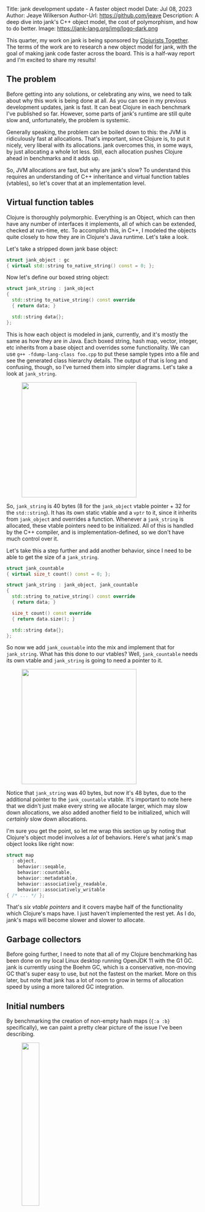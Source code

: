 Title: jank development update - A faster object model
Date: Jul 08, 2023
Author: Jeaye Wilkerson
Author-Url: https://github.com/jeaye
Description: A deep dive into jank's C++ object model, the cost of polymorphism,
             and how to do better.
Image: https://jank-lang.org/img/logo-dark.png

This quarter, my work on jank is being sponsored by [Clojurists Together](https://www.clojuriststogether.org/).
The terms of the work are to research a new object model for jank, with the goal
of making jank code faster across the board. This is a half-way report and I'm
excited to share my results!

## The problem
Before getting into any solutions, or celebrating any wins, we need to talk
about why this work is being done at all. As you can see in my previous
development updates, jank is fast. It can beat Clojure in each benchmark I've
published so far. However, some parts of jank's runtime are still quite slow and,
unfortunately, the problem is systemic.

Generally speaking, the problem can be boiled down to this: the JVM is
ridiculously fast at allocations. That's important, since Clojure is, to put it
nicely, very liberal with its allocations. jank overcomes this, in some ways, by
just allocating a whole lot less. Still, each allocation pushes Clojure ahead in
benchmarks and it adds up.

So, JVM allocations are fast, but why are jank's slow? To understand this
requires an understanding of C++ inheritance and virtual function tables
(vtables), so let's cover that at an implementation level.

## Virtual function tables
Clojure is thoroughly polymorphic. Everything is an Object, which can then have
any number of interfaces it implements, all of which can be extended, checked at
run-time, etc. To accomplish this, in C++, I modeled the objects quite closely
to how they are in Clojure's Java runtime. Let's take a look.

Let's take a stripped down jank base object:

```cpp
struct jank_object : gc
{ virtual std::string to_native_string() const = 0; };
```

Now let's define our boxed string object:

```cpp
struct jank_string : jank_object
{
  std::string to_native_string() const override
  { return data; }

  std::string data{};
};
```

This is how each object is modeled in jank, currently, and it's mostly the same as how
they are in Java. Each boxed string, hash map, vector, integer, etc inherits
from a base object and overrides some functionality. We can use `g++ -fdump-lang-class foo.cpp`
to put these sample types into a file and see the generated class hierarchy
details. The output of that is long and confusing, though, so I've turned them
into simpler diagrams. Let's take a look at `jank_string`.

<figure>
  <img src="/img/blog/2023-07-08-object-model/class-1.svg" width="300px"></img>
</figure>

So, `jank_string` is 40 bytes (8 for the `jank_object` vtable pointer + 32 for the `std::string`).
It has its own static vtable and a `vptr` to it, since it inherits from
`jank_object` and overrides a function. Whenever a `jank_string` is allocated,
these vtable pointers need to be initialized. All of this is handled by the C++
compiler, and is implementation-defined, so we don't have much control over it.

Let's take this a step further and add another behavior, since I need to
be able to get the size of a `jank_string`.

```cpp
struct jank_countable
{ virtual size_t count() const = 0; };

struct jank_string : jank_object, jank_countable
{
  std::string to_native_string() const override
  { return data; }

  size_t count() const override
  { return data.size(); }

  std::string data{};
};
```

So now we add `jank_countable` into the mix and implement that for
`jank_string`. What has this done to our vtables? Well, `jank_countable` needs
its own vtable and `jank_string` is going to need a pointer to it.

<figure>
  <img src="/img/blog/2023-07-08-object-model/class-2.svg" width="300px"></img>
</figure>

Notice that `jank_string` was 40 bytes, but now it's 48 bytes, due to the additional
pointer to the `jank_countable` vtable. It's important to note here that we
didn't just make every string we allocate larger, which may slow down
allocations, we also added another field to be initialized, which will
*certainly* slow down allocations.

I'm sure you get the point, so let me wrap this section up by noting that
Clojure's object model involves a *lot* of behaviors. Here's what jank's map
object looks like right now:

```cpp
struct map
  : object,
    behavior::seqable,
    behavior::countable,
    behavior::metadatable,
    behavior::associatively_readable,
    behavior::associatively_writable
{ /* ... */ };
```

That's *six vtable pointers* and it covers maybe half of the functionality
which Clojure's maps have. I just haven't implemented the rest yet. As I do,
jank's maps will become slower and slower to allocate.

## Garbage collectors
Before going further, I need to note that all of my Clojure benchmarking has been done
on my local Linux desktop running OpenJDK 11 with the G1 GC. jank is currently
using the Boehm GC, which is a conservative, non-moving GC that's super easy to
use, but not the fastest on the market. More on this later, but note that jank
has a lot of room to grow in terms of allocation speed by using a more tailored
GC integration.

## Initial numbers
By benchmarking the creation of non-empty hash maps (`{:a :b}` specifically), we
can paint a pretty clear picture of the issue I've been describing.

<figure>
  <object type="image/svg+xml" data="/img/blog/2023-07-08-object-model/allocations-initial.plot.svg" width="33%">
    <img src="/img/blog/2023-07-08-object-model/allocations-initial.plot.svg" width="33%"></img>
  </object>
</figure>

For Clojure, it takes about 16ns to allocate. For jank, that number is nearly doubled to
31ns. So what can be done? Clojure depends on this level of polymorphism, and
virtual functions are how you accomplish this in C++, so what else *can* we even
do?

## Static runtimes
Let's consider how a completely static runtime might be implemented. For
example, let's assume I had a simple language which only supported a few object
types, with no syntax for defining new types or protocols or even extending
existing ones. This would often be implemented using something like a
[tagged union](https://en.wikipedia.org/wiki/Tagged_union) in C-like languages. Here's a quick example:

```cpp
enum class object_type
{
  nil,
  string,
  integer
};

using nil_t = struct { };
using string_t = char const *;
using integer_t = long;

struct object
{
  /* Each object has a "tag", which is generally an enum. */
  object_type type;

  /* Each object can store one of each type, but all in the same location. */
  union
  {
    nil_t nil;
    string_t string;
    integer_t integer;
  };
};

void print(object const &o)
{
  switch(o.type)
  {
    case object_type::nil:
      fmt::print("nil");
      break;
    case object_type::string:
      fmt::print("{}", o.string);
      break;
    case object_type::integer:
      fmt::print("{}", o.integer);
      break;
  }
}
```

So, if you're not familiar how unions work, they just store all of the possible
fields listed in the union in the same memory space. The union is as big as
its largest field. The tag accompanies the union and informs you how to treat
that memory (i.e. as a `integer`, `string`, etc). In order to access data from
the union, we generally just use a `switch` statement on the tag.

The main drawback with this approach is that all possible types need to be known
at compile-time, since they're part of the enum, the union, and each switch
statement. However, the main benefit of this approach is the same. All types are
known at compile-time, so compilers have everything they need to optimize
access. There are no vtables, object allocations are all the same size, each
function call can potentially be inlined, and so on.

## A hybrid runtime
Clojure demands polymorphism, but it also has a well known set of static types. In
fact, we model most of our programs just using Clojure's built-in data
structures, so why not optimize for that case? The entirely open, polymorphic
case doesn't need to negatively impact the average case.

This reasoning lead me to prototyping and benchmarking a tagged object model for
jank. However, since jank is not a trivial language, the tagged implementation
couldn't quite be as simple as my example above. There are a few key
concerns.

### Concern 1: Unions
Unions are very limiting. Even with jank's static objects, there is a large
variety in object size. Requiring every integer, for example, to be as big as a
hash map is not ideal. Numbers need to be fast to allocate and use.

Fortunately, C++ offers a great deal more power than C when it comes to compile-time
polymorphism, in the form of templates, so we can take advantage of that. Let's
see what that looks like:

```cpp
enum class object_type
{
  nil,
  integer
};

template <object_type T>
struct static_object;

template <>
struct static_object<object_type::nil> : gc
{ };

template <>
struct static_object<object_type::integer> : gc
{ native_integer data{}; };
```

Ok, let me break this down. We start with the same enum as with the static
runtime example. Here I'm just showing `nil` and `integer`. Then, we have a new
`static_object` struct template. It's parameterized on the object type. Note
that templates can be parameterized on types as well as certain values. Here
we're parameterizing on the enum value itself. We can *specialize* this template
for each value of `object_type` and each one can be a completely distinct
struct, with its own fields. However, they're all tied together by the
combination of `static_object` and some enum value. This usage of templates is
kind of like Clojure's multi-methods, but for compile-time types.

This is much more flexible than the union approach, since each object type has
its own definition and size. The size of the integer specialization will be far
smaller than the size of the map specialization.

However, the work isn't done yet.

### Concerns 2 and 3: Type erasure and stable pointers
With the above `static_object` template, we can allocate an integer and it has
its own strong, static type. However, to achieve Clojure's polymorphism, we need
[type erasure](https://en.wikipedia.org/wiki/Type_erasure). For example, we need
to be able to store any type of object in a vector, or as a key in a map. When
using inheritance, we have a base `object` type for that. When using the union
based approach, every object fits inside of a single `object` type. However, in
our type-rich object model, each object type is discrete. We need a common way
to refer to them, while still being able to get back to the static object. On
top of that, we need a way to *unerase* the type, allowing us to get back to the
original static object. This is Concern 2.

Also, Concern 3 is that the pointers we use to hang onto these objects need to
be stable and they need to correspond with the pointers the GC gave us when we
allocated them. This is because the GC is constantly scanning the process memory
for references to those pointers; if we type-erase to some other pointer value
and hang onto that, the GC may suspect nobody is referencing the original value
anymore and take the liberty of freeing it.

We can solve both of these problems with the same addition: a simple `object`
type which contains our `object_type` enum. If every `static_object`
specialization has this `object` type as its first member, we can ensure that a
pointer to the `object` member is the same value as a pointer to the
`static_object` itself (and we can `static_assert` this to ensure padding
doesn't bite us). With that knowledge, we can reinterpret any `object` pointer
to be a `static_object` pointer, based on doing a `switch` on the object type.
Here's how it would look:

```cpp
enum class object_type
{
  nil,
  integer
};

/* An object type which contain the enum value. */
struct object
{ object_type type{}; };
using object_ptr = object*;

template <object_type T>
struct static_object;

/* Each specialization composes the object type as its first member. */
template <>
struct static_object<object_type::nil> : gc
{ object base{ object_type::nil }; };

template <>
struct static_object<object_type::integer> : gc
{
  object base{ object_type::integer };
  native_integer data{};
};

void print(object const &o)
{
  switch(o.type)
  {
    case object_type::nil:
      fmt::print("nil");
      break;
    case object_type::integer:
      /* We can cast right from the object pointer to the static_object pointer. */
      auto const typed_o(reinterpret_cast<static_object<object_type::integer> const*>(&o));
      fmt::print(typed_o->data);
      break;
  }
}
```

This is the classic composition versus inheritance change. The previous version of
jank's object model followed Clojure JVM's design of using inheritance. This new
design uses composition, by having each static object have the base `object` as
its first member.

### Concern 4: Switch statements
Imagine if we had to write a switch statement everywhere we wanted polymorphism.
In a simpler language that uses the classic tagged union approach, especially
when written in C, this would typically just be the way things work. However,
surely modern C++ has some more robust features for us to use instead? Indeed it
does.

We can get around this duplication by having the switch in only one place and
using the [visitor pattern](https://en.wikipedia.org/wiki/Visitor_pattern) to
access it. The result looks like this:

```cpp
template <typename F>
[[gnu::always_inline, gnu::flatten, gnu::hot]]
inline void visit_object(object * const erased, F &&fn)
{
  switch(erased->type)
  {
    case object_type::nil:
      fn(reinterpret_cast<static_nil*>(erased));
      break;
    case object_type::integer:
      fn(reinterpret_cast<static_integer*>(erased));
      break;
  }
}

void print(object const &o)
{
  visit_object
  (
    &o,
    /* Generic anonymous function. */
    [](auto const typed_o)
    {
      using T = std::decay_t<decltype(typed_o)>;

      if constexpr(std::same_as<T, static_nil*>)
      { fmt::print("nil"); }
      else if constexpr(std::same_as<T, static_integer*>)
      { fmt::print("{}", typed_o->data); }
    }
  );
}
```

The vistor pattern here allows us to specify a *generic lambda*, which is
basically shorthand for a function template which accepts any input. The
anonymous function will be called with the fully typed `static_object` and we
can use compile-time branching based on the type of the parameter to do the
things we want. This means the most optimal code is generated and there's static
type checking every step of the way, even in our polymorphic system.

The annotations above `visit_object` instruct the compiler to optimize all of
this away. As I will show in just a bit, this is no challenge at all. The
visitor pattern is not *at all* present in the generated binary.

I know that the `if constexpr` branching didn't save us any lines, compared to
the `switch`, in the previous example. Hang tight while we address that.

### Concern 5: Polymorphic behaviors
Finally, we hit our last concern. Objects in Clojure are polymorphic, but they
can also be referred to by their own polymorphic behaviors. For example, in
jank, we have behaviors for `countable` (for use with `count`), `associatively_readable` (which
supplies access to `get`), etc. These aren't objects on their own; they're
behaviors for objects. In typical OOP terms, they're interfaces which these
objects implement. In a world with static objects and compile-time branching to
visit them, how do we handle these behaviors?

Well, C++20 introduces an improved take on the idea of compile-time behaviors
in what it calls concepts. So, let's define a concept for getting a string from
an object. I like to end all of these behaviors with `able`, even when it
doesn't grammatically work at all, as a cheeky jab at OOP.

```cpp
template <typename T>
concept stringable = requires(T * const t)
{
  { t->to_string() } -> std::convertible_to<native_string>;
};
```

C++20 concepts are just compile-time predicates, but they're quite flexible.
This is a predicate for some type `T` that checks if you can call
`->to_string()` on an instance of it and get something compatible with a
`native_string`. This is less specific than a C++ interface which says you need
to implement something like `virtual native_string to_string() const`, since it
allows returning references to strings, or something which can convert to a
string.

Keep in mind that, while inheritance is intrusive, concepts are not. They're
just predicates for types and are not coupled to any given type. This is
analogous to the [structural typing](https://en.wikipedia.org/wiki/Structural_type_system)
versus nominal typing discussion.

If we wanted to use this in our `print` function, we could just do:

```cpp
void print(object const &o)
{
  visit_object
  (
    &o,
    [](auto const typed_o)
    {
      using T = std::decay_t<std::remove_pointer_t<decltype(typed_o)>>;
      /* Alternatively, I could `if constexpr` check here and
         do something else otherwise. */
      static_assert(stringable<T>, "Object must be stringable");

      fmt::print("{}", typed_o->to_string());
    }
  );
}
```

Finally, let's wrap up with a more real world example. In Clojure, getting the
length of a sequence can be an O(n) operation. However, some sequences may
already know their length, or have it cached. In Clojure, there's a `Counted`
interface for this; in jank, it's called `countable`. The old inheritance
version of `countable` looked like this:

```cpp
struct countable
{
  virtual ~countable() = default;
  virtual size_t count() const = 0;
};
```

The concept for it would be very similar:

```cpp
template <typename T>
concept countable = requires(T * const t)
{
  { t->count() } -> std::convertible_to<size_t>;
};
```

And we can conditionally use it when measuring a sequences length:

```cpp

size_t sequence_length(object_ptr const s)
{
  if(s == nullptr)
  { return 0; }

  visit_object
  (
    s,
    [](auto const typed_s)
    {
      using T = std::decay_t<std::remove_pointer_t<decltype(typed_o)>>;

      if constexpr(countable<T>)
      { return c->count(); }
      else
      { /* Normal O(n) code... */ }
    }
  );
}
```

## The numbers
This has been a lot of theory, but my aim here is to shed light on how these
things work. Your feedback on whether or not this is a good level of detail is
very welcome, so please reach out to me any way you can to let me know your
thoughts. Now let's celebrate some wins!

<figure>
  <object type="image/svg+xml" data="/img/blog/2023-07-08-object-model/allocations-tagged.plot.svg" width="50%">
    <img src="/img/blog/2023-07-08-object-model/allocations-tagged.plot.svg" width="50%"></img>
  </object>
</figure>

Non-empty map allocations are down from 31ns to 17ns, which is marginally higher
than Clojure's 16ns. As I mentioned, the Boehm GC isn't the fastest on the
market, so there's more work to be done here. Still, this is a huge win.
Remember that jank has been consistently beating Clojure in benchmarks *without*
these changes, so this is going to set it well ahead.

<figure>
  <object type="image/svg+xml" data="/img/blog/2023-07-08-object-model/extra-benchmarks.plot.svg" width="50%">
    <img src="/img/blog/2023-07-08-object-model/extra-benchmarks.plot.svg" width="50%"></img>
  </object>
</figure>

Map operations such as `get` and `count` were already very fast, compared to
Clojure. This is one area which allowed jank to make up for its slower
allocations. However, with the static objects, visitors, and concepts, these
benchmarks also dropped significantly.

I'm very excited to benchmark more once I've finished this work, but there's
still more to do. This is only a half-way report!

## Status
Initial prototyping and benchmarking is finished and I'm ripping apart jank's
inheritance object model to replace it with the tagged object model. This is a
large effort, which is why I wanted to get this done while jank was still young;
it changes how every jank object works. At the end of the quarter, I'll be
presenting more final numbers, as well as outlining future plans.

## Wrapping up
You may be wondering how jank will handle dynamic objects now. For those, there
will just be an enum value for dynamic, which will then rely entirely on jank
protocols for its behavior. This currently cuts off the static object model from
the dynamic object model, in the sense that the static objects rely on concepts
and not protocols. However, I think that jank can still maintain the strong Clojure
compatibility goal with this approach. ClojureScript, for example, doesn't
implement all of Clojure JVM's protocol API. With this design, jank can implement all
that ClojureScript does, which fits my overall mantra of "If it works in both Clojure and
ClojureScript, it should work in jank."

In the original announcement of this work, I noted that I would be investigating
various ECS frameworks as a way of representing objects and behaviors. While I
didn't go over them much here, I did a deep dive into them (in particular
[FLECS](https://github.com/SanderMertens/flecs)
and [EnTT](https://github.com/skypjack/entt)) and ruled them out.
The primary reason is that they cannot address Concern 3, meaning they won't
play well with garbage collection. The secondary reason would be that they would
require multiple allocations per object, since behaviors are stored separately
from entities, which is going to slow things down rather than speed them up.

Also, to those C++ devs wondering if I've just reimplemented `variant`, in some
ways you're right. I benchmarked `boost::variant` against this implementation
and it's equally fast for map `get` and `count`. However, variants are
significantly slower to allocate than a `static_object`. Allocation speeds was
the primary focus here, so I had to roll my own.

## Thanks again
As a reminder, my work on jank this quarter is sponsored by [Clojurists Together](https://www.clojuriststogether.org/).
Thank you to all of the members there who chose jank for this quarter. Thanks,
also, to all of my [Github sponsors](https://github.com/sponsors/jeaye). Your
continued support fuels jank's continued development!

I've already submitted a proposal for next quarter, to build out jank's
namespace loading, class file generating, compilation cache, and class path
handling. This leads into support for multi-file projects, leiningen
integration, and AOT compilation, so if you'd like to see this work funded,
reach out to me!
